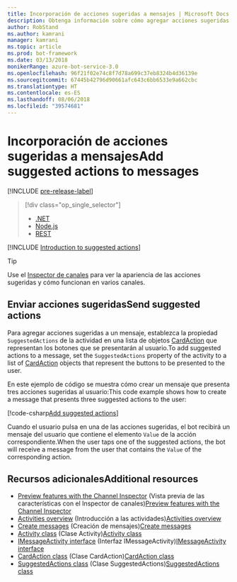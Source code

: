 ```yaml
---
title: Incorporación de acciones sugeridas a mensajes | Microsoft Docs
description: Obtenga información sobre cómo agregar acciones sugeridas a mensajes mediante el SDK de Bot Builder para .NET.
author: RobStand
ms.author: kamrani
manager: kamrani
ms.topic: article
ms.prod: bot-framework
ms.date: 03/13/2018
monikerRange: azure-bot-service-3.0
ms.openlocfilehash: 96f21f02e74c8f7d78a699c37eb8324b4d36139e
ms.sourcegitcommit: 67445b42796d90661afc643c6bb6533e9a662cbc
ms.translationtype: HT
ms.contentlocale: es-ES
ms.lasthandoff: 08/06/2018
ms.locfileid: "39574681"
---
```

# <a name="add-suggested-actions-to-messages"></a><span data-ttu-id="891d6-103">Incorporación de acciones sugeridas a mensajes</span><span class="sxs-lookup"><span data-stu-id="891d6-103">Add suggested actions to messages</span></span>

[!INCLUDE [pre-release-label](../includes/pre-release-label-v3.md)]

> [!div class="op_single_selector"]
> - [.NET](../dotnet/bot-builder-dotnet-add-suggested-actions.md)
> - [Node.js](../nodejs/bot-builder-nodejs-send-suggested-actions.md)
> - [REST](../rest-api/bot-framework-rest-connector-add-suggested-actions.md)

[!INCLUDE [Introduction to suggested actions](../includes/snippet-suggested-actions-intro.md)]

> [!TIP]
> Use el [Inspector de canales][channelInspector] para ver la apariencia de las acciones sugeridas y cómo funcionan en varios canales.

## <a name="send-suggested-actions"></a><span data-ttu-id="891d6-108">Enviar acciones sugeridas</span><span class="sxs-lookup"><span data-stu-id="891d6-108">Send suggested actions</span></span>

<span data-ttu-id="891d6-109">Para agregar acciones sugeridas a un mensaje, establezca la propiedad `SuggestedActions` de la actividad en una lista de objetos [CardAction][cardAction] que representan los botones que se presentarán al usuario.</span><span class="sxs-lookup"><span data-stu-id="891d6-109">To add suggested actions to a message, set the `SuggestedActions` property of the activity to a list of [CardAction][cardAction] objects that represent the buttons to be presented to the user.</span></span> 

<span data-ttu-id="891d6-110">En este ejemplo de código se muestra cómo crear un mensaje que presenta tres acciones sugeridas al usuario:</span><span class="sxs-lookup"><span data-stu-id="891d6-110">This code example shows how to create a message that presents three suggested actions to the user:</span></span>

[!code-csharp[Add suggested actions](../includes/code/dotnet-add-suggested-actions.cs#addSuggestedActions)]

<span data-ttu-id="891d6-111">Cuando el usuario pulsa en una de las acciones sugeridas, el bot recibirá un mensaje del usuario que contiene el elemento `Value` de la acción correspondiente.</span><span class="sxs-lookup"><span data-stu-id="891d6-111">When the user taps one of the suggested actions, the bot will receive a message from the user that contains the `Value` of the corresponding action.</span></span>

## <a name="additional-resources"></a><span data-ttu-id="891d6-112">Recursos adicionales</span><span class="sxs-lookup"><span data-stu-id="891d6-112">Additional resources</span></span>

- <span data-ttu-id="891d6-113">[Preview features with the Channel Inspector][inspector] (Vista previa de las características con el Inspector de canales)</span><span class="sxs-lookup"><span data-stu-id="891d6-113">[Preview features with the Channel Inspector][inspector]</span></span>
- <span data-ttu-id="891d6-114">[Activities overview](bot-builder-dotnet-activities.md) (Introducción a las actividades)</span><span class="sxs-lookup"><span data-stu-id="891d6-114">[Activities overview](bot-builder-dotnet-activities.md)</span></span>
- <span data-ttu-id="891d6-115">[Create messages](bot-builder-dotnet-create-messages.md) (Creación de mensajes)</span><span class="sxs-lookup"><span data-stu-id="891d6-115">[Create messages](bot-builder-dotnet-create-messages.md)</span></span>
- <span data-ttu-id="891d6-116"><a href="https://docs.botframework.com/en-us/csharp/builder/sdkreference/dc/d2f/class_microsoft_1_1_bot_1_1_connector_1_1_activity.html" target="_blank">Activity class</a> (Clase Activity)</span><span class="sxs-lookup"><span data-stu-id="891d6-116"><a href="https://docs.botframework.com/en-us/csharp/builder/sdkreference/dc/d2f/class_microsoft_1_1_bot_1_1_connector_1_1_activity.html" target="_blank">Activity class</a></span></span>
- <span data-ttu-id="891d6-117"><a href="/dotnet/api/microsoft.bot.connector.imessageactivity" target="_blank">IMessageActivity interface</a> (Interfaz IMessageActivity)</span><span class="sxs-lookup"><span data-stu-id="891d6-117"><a href="/dotnet/api/microsoft.bot.connector.imessageactivity" target="_blank">IMessageActivity interface</a></span></span>
- <span data-ttu-id="891d6-118"><a href="/dotnet/api/microsoft.bot.connector.cardaction" target="_blank">CardAction class</a> (Clase CardAction)</span><span class="sxs-lookup"><span data-stu-id="891d6-118"><a href="/dotnet/api/microsoft.bot.connector.cardaction" target="_blank">CardAction class</a></span></span>
- <span data-ttu-id="891d6-119"><a href="/dotnet/api/microsoft.bot.connector.suggestedactions" target="_blank">SuggestedActions class</a> (Clase SuggestedActions)</span><span class="sxs-lookup"><span data-stu-id="891d6-119"><a href="/dotnet/api/microsoft.bot.connector.suggestedactions" target="_blank">SuggestedActions class</a></span></span>

[cardAction]: /dotnet/api/microsoft.bot.connector.cardaction

[inspector]: ../bot-service-channel-inspector.md

[channelInspector]: ../bot-service-channel-inspector.md


